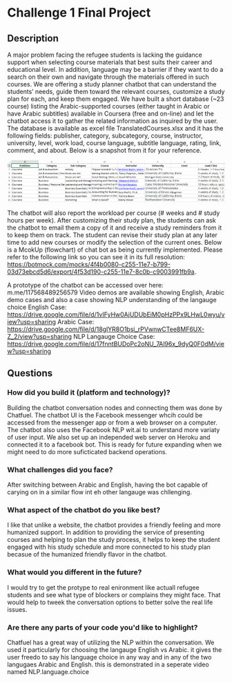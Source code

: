 # Challenge 1 Final Project

## Description

A major problem facing the refugee students is lacking the guidance support when selecting course materials that best suits their career and educational level. In addition, language may be a barrier if they want to do a search on their own and navigate through the materials offered in such courses. We are offering a study planner chatbot that can understand the students’ needs, guide them toward the relevant courses, customize a study plan for each, and keep them engaged.
We have built a short database (~23 course) listing the Arabic-supported courses (either taught in Arabic or have Arabic subtitles) available in Coursera (free and on-line) and let the chatbot access it to gather the related information as inquired by the user. The database is available as excel file TranslatedCourses.xlsx and it has the following fields: publisher, category, subcategory, course, instructor, university, level, work load, course language, subtitle language, rating, link, comment, and about. Below is a snapshot from it for your reference.

![alt text](DB.png "courses")

The chatbot will also report the workload per course (# weeks and # study hours per week). After customizing their study plan, the students can ask the chatbot to email them a copy of it and receive a study reminders from it to keep them on track. The student can revise their study plan at any later time to add new courses or modify the selection of the current ones. Below is a McokUp (flowchart) of chat bot as being currently implemented. Please refer to the following link so you can see it in its full resolution: https://botmock.com/mocks/4f4b0080-c255-11e7-b799-03d73ebcd5d6/export/4f53d190-c255-11e7-8c0b-c9003991fb9a.

A prototype of the chatbot can be accessed over here: m.me/117568489256579
Video demos are available showing English, Arabic demo cases and also a case showing NLP understanding of the langauge choice
English Case: https://drive.google.com/file/d/1vIFyHw0AjUDUbEiM0pHzPPx9LHwL0wyu/view?usp=sharing
Arabic Case: https://drive.google.com/file/d/18glYR8O1bsi_rPVwnwCTee8MF6UX-Z_2/view?usp=sharing
NLP Langauge Choice Case: https://drive.google.com/file/d/17fnntBUDoPc2oNU_7Al96x_9dyQ0F0dM/view?usp=sharing

## Questions

### How did you build it (platform and technology)?

Building the chatbot conversation nodes and connecting them was done by Chatfuel. The chatbot UI is the Facebook messenger whcih could be accessed from the messenger app or from a web browser on a computer.
The chatbot also uses the Facebook NLP wit.ai to understand more variaty of user input.
We also set up an independed web server on Heroku and connected it to a facebook bot. This is ready for future expanding when we might need to do more suficticated backend operations.

### What challenges did you face?

After switching between Arabic and English, having the bot capable of carying on in a similar flow int eh other langauge was chllenging.

### What aspect of the chatbot do you like best? 

I like that unlike a website, the chatbot provides a friendly feeling and more humanized support.
In addition to providing the service of presenting courses and helping to plan the study process, it helps to keep the student engaged with his study schedule and more connected to his study plan becasue of the humanized friendly flavor in the chatbot.

### What would you different in the future? 

I would try to get the protype to real enironment like actuall refugee students and see what type of blockers or complains they might face. That would help to tweek the conversation options to better solve the real life issues.

### Are there any parts of your code you'd like to highlight?

Chatfuel has a great way of utilizing the NLP within the conversation. We used it particularly for choosing the langauge English vs Arabic. it gives the user freedo to say his language choice in any way and in any of the two langugaes Arabic and English.
this is demonstrated in a seperate video named NLP.language.choice
